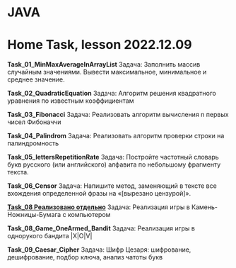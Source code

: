 # JAVA
# Home Task, lesson 2022.12.09

__Task_01_MinMaxAverageInArrayList__
Задача: Заполнить массив случайным значениями. Вывести максимальное, минимальное и среднее значение.

__Task_02_QuadraticEquation__
Задача: Алгоритм решения квадратного уравнения по известным коэффициентам

__Task_03_Fibonacci__
Задача: Реализовать алгоритм вычисления n первых чисел Фибоначчи

__Task_04_Palindrom__
Задача: Реализовать алгоритм проверки строки на палиндромность

__Task_05_lettersRepetitionRate__
Задача: Постройте частотный словарь букв русского (или английского) алфавита по небольшому фрагменту текста.

__Task_06_Censor__
Задача: Напишите метод, заменяющий в тексте все вхождения определенной фразы на «[вырезано цензурой]».

__[Task_08 Реализовано отдельно]()__
Задача: Реализация игры в Камень-Ножницы-Бумага с компьютером

__Task_08_Game_OneArmed_Bandit__
Задача: Реализация игры в однорукого бандита |X|O|V|

__Task_09_Caesar_Cipher__
Задача: Шифр Цезаря: шифрование, дешифрование, подбор ключа, анализ чатоты букв